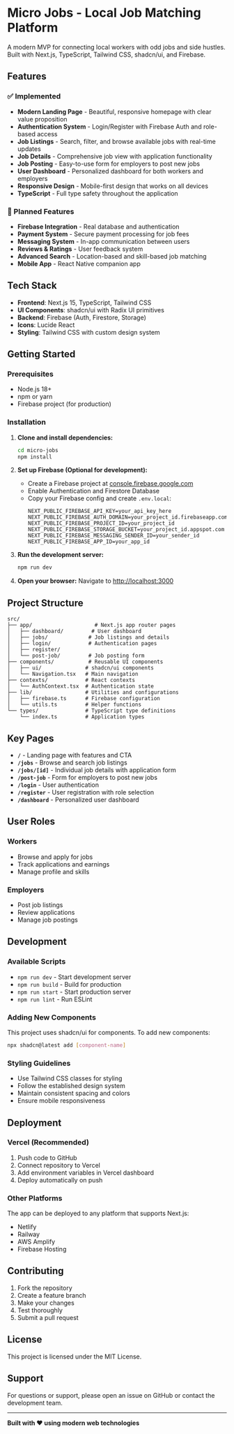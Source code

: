 # Micro Jobs - Local Job Matching Platform

A modern MVP for connecting local workers with odd jobs and side hustles. Built with Next.js, TypeScript, Tailwind CSS, shadcn/ui, and Firebase.

## Features

### ✅ Implemented
- **Modern Landing Page** - Beautiful, responsive homepage with clear value proposition
- **Authentication System** - Login/Register with Firebase Auth and role-based access
- **Job Listings** - Search, filter, and browse available jobs with real-time updates
- **Job Details** - Comprehensive job view with application functionality
- **Job Posting** - Easy-to-use form for employers to post new jobs
- **User Dashboard** - Personalized dashboard for both workers and employers
- **Responsive Design** - Mobile-first design that works on all devices
- **TypeScript** - Full type safety throughout the application

### 🔄 Planned Features
- **Firebase Integration** - Real database and authentication
- **Payment System** - Secure payment processing for job fees
- **Messaging System** - In-app communication between users
- **Reviews & Ratings** - User feedback system
- **Advanced Search** - Location-based and skill-based job matching
- **Mobile App** - React Native companion app

## Tech Stack

- **Frontend**: Next.js 15, TypeScript, Tailwind CSS
- **UI Components**: shadcn/ui with Radix UI primitives
- **Backend**: Firebase (Auth, Firestore, Storage)
- **Icons**: Lucide React
- **Styling**: Tailwind CSS with custom design system

## Getting Started

### Prerequisites
- Node.js 18+ 
- npm or yarn
- Firebase project (for production)

### Installation

1. **Clone and install dependencies:**
   ```bash
   cd micro-jobs
   npm install
   ```

2. **Set up Firebase (Optional for development):**
   - Create a Firebase project at [console.firebase.google.com](https://console.firebase.google.com)
   - Enable Authentication and Firestore Database
   - Copy your Firebase config and create `.env.local`:
     ```env
     NEXT_PUBLIC_FIREBASE_API_KEY=your_api_key_here
     NEXT_PUBLIC_FIREBASE_AUTH_DOMAIN=your_project_id.firebaseapp.com
     NEXT_PUBLIC_FIREBASE_PROJECT_ID=your_project_id
     NEXT_PUBLIC_FIREBASE_STORAGE_BUCKET=your_project_id.appspot.com
     NEXT_PUBLIC_FIREBASE_MESSAGING_SENDER_ID=your_sender_id
     NEXT_PUBLIC_FIREBASE_APP_ID=your_app_id
     ```

3. **Run the development server:**
   ```bash
   npm run dev
   ```

4. **Open your browser:**
   Navigate to [http://localhost:3000](http://localhost:3000)

## Project Structure

```
src/
├── app/                    # Next.js app router pages
│   ├── dashboard/         # User dashboard
│   ├── jobs/             # Job listings and details
│   ├── login/            # Authentication pages
│   ├── register/
│   └── post-job/         # Job posting form
├── components/           # Reusable UI components
│   ├── ui/              # shadcn/ui components
│   └── Navigation.tsx   # Main navigation
├── contexts/            # React contexts
│   └── AuthContext.tsx  # Authentication state
├── lib/                 # Utilities and configurations
│   ├── firebase.ts      # Firebase configuration
│   └── utils.ts         # Helper functions
└── types/               # TypeScript type definitions
    └── index.ts         # Application types
```

## Key Pages

- **`/`** - Landing page with features and CTA
- **`/jobs`** - Browse and search job listings
- **`/jobs/[id]`** - Individual job details with application form
- **`/post-job`** - Form for employers to post new jobs
- **`/login`** - User authentication
- **`/register`** - User registration with role selection
- **`/dashboard`** - Personalized user dashboard

## User Roles

### Workers
- Browse and apply for jobs
- Track applications and earnings
- Manage profile and skills

### Employers  
- Post job listings
- Review applications
- Manage job postings

## Development

### Available Scripts
- `npm run dev` - Start development server
- `npm run build` - Build for production
- `npm run start` - Start production server
- `npm run lint` - Run ESLint

### Adding New Components
This project uses shadcn/ui for components. To add new components:

```bash
npx shadcn@latest add [component-name]
```

### Styling Guidelines
- Use Tailwind CSS classes for styling
- Follow the established design system
- Maintain consistent spacing and colors
- Ensure mobile responsiveness

## Deployment

### Vercel (Recommended)
1. Push code to GitHub
2. Connect repository to Vercel
3. Add environment variables in Vercel dashboard
4. Deploy automatically on push

### Other Platforms
The app can be deployed to any platform that supports Next.js:
- Netlify
- Railway
- AWS Amplify
- Firebase Hosting

## Contributing

1. Fork the repository
2. Create a feature branch
3. Make your changes
4. Test thoroughly
5. Submit a pull request

## License

This project is licensed under the MIT License.

## Support

For questions or support, please open an issue on GitHub or contact the development team.

---

**Built with ❤️ using modern web technologies**